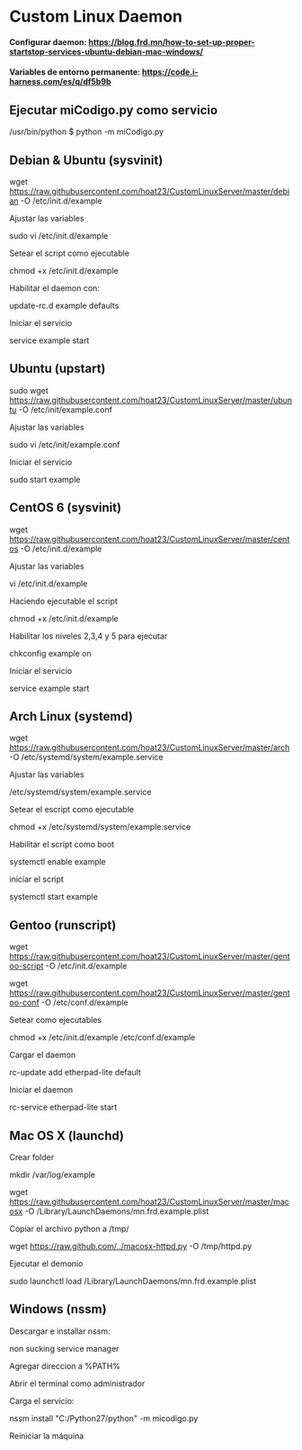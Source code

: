 # Custom Linux Daemon
#### Configurar daemon: https://blog.frd.mn/how-to-set-up-proper-startstop-services-ubuntu-debian-mac-windows/
#### Variables de entorno permanente: https://code.i-harness.com/es/q/df5b9b

## Ejecutar miCodigo.py como servicio
/usr/bin/python
$ python -m miCodigo.py

## Debian & Ubuntu (sysvinit)

wget https://raw.githubusercontent.com/hoat23/CustomLinuxServer/master/debian -O /etc/init.d/example

Ajustar las variables

sudo vi /etc/init.d/example

Setear el script como ejecutable

chmod +x /etc/init.d/example

Habilitar el daemon con:

update-rc.d example defaults

Iniciar el servicio

service example start

## Ubuntu (upstart)

sudo wget https://raw.githubusercontent.com/hoat23/CustomLinuxServer/master/ubuntu -O /etc/init/example.conf

Ajustar las variables

sudo vi /etc/init/example.conf

Iniciar el servicio

sudo start example

## CentOS 6 (sysvinit)

wget https://raw.githubusercontent.com/hoat23/CustomLinuxServer/master/centos -O /etc/init.d/example

Ajustar las variables

vi /etc/init.d/example

Haciendo ejecutable el script

chmod +x /etc/init.d/example

Habilitar los niveles 2,3,4 y 5 para ejecutar

chkconfig example on

Iniciar el servicio

service example start

## Arch Linux (systemd)

wget https://raw.githubusercontent.com/hoat23/CustomLinuxServer/master/arch -O /etc/systemd/system/example.service

Ajustar las variables

/etc/systemd/system/example.service

Setear el escript como ejecutable

chmod +x /etc/systemd/system/example.service

Habilitar el script como boot

systemctl enable example

iniciar el script

systemctl start example

## Gentoo (runscript)

wget https://raw.githubusercontent.com/hoat23/CustomLinuxServer/master/gentoo-script -O /etc/init.d/example

wget https://raw.githubusercontent.com/hoat23/CustomLinuxServer/master/gentoo-conf -O /etc/conf.d/example

Setear como ejecutables

chmod +x /etc/init.d/example /etc/conf.d/example

Cargar el daemon

rc-update add etherpad-lite default

Iniciar el daemon

rc-service etherpad-lite start

## Mac OS X (launchd)

Crear folder

mkdir /var/log/example

wget https://raw.githubusercontent.com/hoat23/CustomLinuxServer/master/macosx -O /Library/LaunchDaemons/mn.frd.example.plist

Copiar el archivo python a /tmp/

wget https://raw.github.com/../macosx-httpd.py -O /tmp/httpd.py

Ejecutar el demonio

sudo launchctl load /Library/LaunchDaemons/mn.frd.example.plist

## Windows (nssm)

Descargar e installar nssm:

non sucking service manager

Agregar direccion a %PATH%

Abrir el terminal como administrador

Carga el servicio:

nssm install "C:/Python27/python" -m micodigo.py

Reiniciar la máquina



